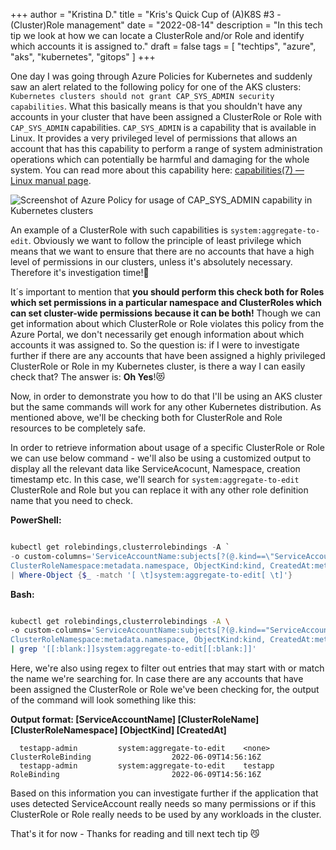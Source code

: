 +++
author = "Kristina D."
title = "Kris's Quick Cup of (A)K8S #3 - (Cluster)Role management"
date = "2022-08-14"
description = "In this tech tip we look at how we can locate a ClusterRole and/or Role and identify which accounts it is assigned to."
draft = false
tags = [
    "techtips",
    "azure",
    "aks",
    "kubernetes",
    "gitops"
]
+++

One day I was going through Azure Policies for Kubernetes and suddenly saw an alert related to the following policy for one of the AKS clusters: ```Kubernetes clusters should not grant CAP_SYS_ADMIN security capabilities```. What this basically means is that you shouldn\'t have any accounts in your cluster that have been assigned a ClusterRole or Role with ```CAP_SYS_ADMIN``` capabilities. ```CAP_SYS_ADMIN``` is a capability that is available in Linux. It provides a very privileged level of permissions that allows an account that has this capability to perform a range of system administration operations which can potentially be harmful and damaging for the whole system. You can read more about this capability here: [capabilities(7) — Linux manual page](https://man7.org/linux/man-pages/man7/capabilities.7.html).

![Screenshot of Azure Policy for usage of CAP_SYS_ADMIN capability in Kubernetes clusters](../../images/tech_tips/k8s_policy_capsysadmin.png)

An example of a ClusterRole with such capabilities is ```system:aggregate-to-edit```. Obviously we want to follow the principle of least privilege which means that we want to ensure that there are no accounts that have a high level of permissions in our clusters, unless it\'s absolutely necessary. Therefore it\'s investigation time!🧐

It´s important to mention that **you should perform this check both for Roles which set permissions in a particular namespace and ClusterRoles which can set cluster-wide permissions because it can be both!** Though we can get information about which ClusterRole or Role violates this policy from the Azure Portal, we don\'t necessarily get enough information about which accounts it was assigned to. So the question is: if I were to investigate further if there are any accounts that have been assigned a highly privileged ClusterRole or Role in my Kubernetes cluster, is there a way I can easily check that? The answer is: **Oh Yes**!😻

Now, in order to demonstrate you how to do that I\'ll be using an AKS cluster but the same commands will work for any other Kubernetes distribution. As mentioned above, we\'ll be checking both for ClusterRole and Role resources to be completely safe.

In order to retrieve information about usage of a specific ClusterRole or Role we can use below command - we\'ll also be using a customized output to display all the relevant data like ServiceAcocunt, Namespace,  creation timestamp etc. In this case, we\'ll search for ```system:aggregate-to-edit``` ClusterRole and Role but you can replace it with any other role definition name that you need to check.

**PowerShell:**

```powershell

kubectl get rolebindings,clusterrolebindings -A `
-o custom-columns='ServiceAccountName:subjects[?(@.kind==\"ServiceAccount\")].name, ClusterRoleName:metadata.name, `
ClusterRoleNamespace:metadata.namespace, ObjectKind:kind, CreatedAt:metadata.creationTimestamp' `
| Where-Object {$_ -match '[ \t]system:aggregate-to-edit[ \t]'}

```

**Bash:**

```bash

kubectl get rolebindings,clusterrolebindings -A \
-o custom-columns='ServiceAccountName:subjects[?(@.kind=="ServiceAccount")].name, ClusterRoleName:metadata.name, \
ClusterRoleNamespace:metadata.namespace, ObjectKind:kind, CreatedAt:metadata.creationTimestamp' \ 
| grep '[[:blank:]]system:aggregate-to-edit[[:blank:]]'

```

Here, we\'re also using regex to filter out entries that may start with or match the name we\'re searching for. In case there are any accounts that have been assigned the ClusterRole or Role we\'ve been checking for, the output of the command will look something like this:

**Output format: [ServiceAccountName] [ClusterRoleName] [ClusterRoleNamespace] [ObjectKind] [CreatedAt]**

```
  testapp-admin         system:aggregate-to-edit    <none>                  ClusterRoleBinding                  2022-06-09T14:56:16Z
  testapp-admin         system:aggregate-to-edit    testapp                 RoleBinding                         2022-06-09T14:56:16Z
```

Based on this information you can investigate further if the application that uses detected ServiceAccount really needs so many permissions or if this ClusterRole or Role really needs to be used by any workloads in the cluster.

That\'s it for now - Thanks for reading and till next tech tip 😼